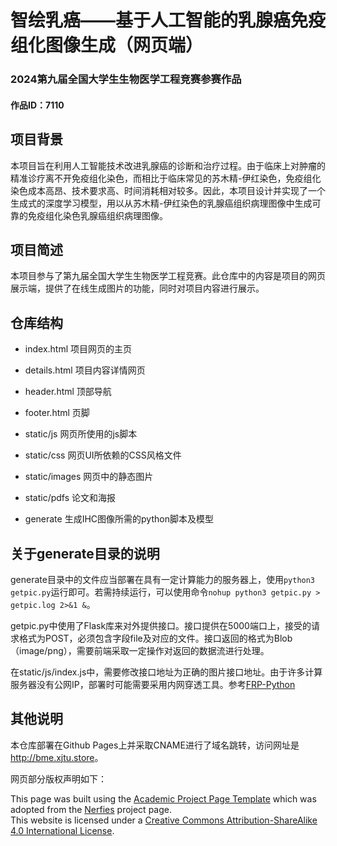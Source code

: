 # 智绘乳癌——基于人工智能的乳腺癌免疫组化图像生成（网页端）

### 2024第九届全国大学生生物医学工程竞赛参赛作品 

#### 作品ID：7110

## 项目背景

本项目旨在利用人工智能技术改进乳腺癌的诊断和治疗过程。由于临床上对肿瘤的精准诊疗离不开免疫组化染色，而相比于临床常见的苏木精-伊红染色，免疫组化染色成本高昂、技术要求高、时间消耗相对较多。因此，本项目设计并实现了一个生成式的深度学习模型，用以从苏木精-伊红染色的乳腺癌组织病理图像中生成可靠的免疫组化染色乳腺癌组织病理图像。

## 项目简述

本项目参与了第九届全国大学生生物医学工程竞赛。此仓库中的内容是项目的网页展示端，提供了在线生成图片的功能，同时对项目内容进行展示。

## 仓库结构

- index.html 项目网页的主页

- details.html 项目内容详情网页

- header.html 顶部导航

- footer.html 页脚

- static/js 网页所使用的js脚本

- static/css 网页UI所依赖的CSS风格文件

- static/images 网页中的静态图片

- static/pdfs 论文和海报

- generate 生成IHC图像所需的python脚本及模型

## 关于generate目录的说明

generate目录中的文件应当部署在具有一定计算能力的服务器上，使用```python3 getpic.py```运行即可。若需持续运行，可以使用命令```nohup python3 getpic.py > getpic.log 2>&1 &```。

getpic.py中使用了Flask库来对外提供接口。接口提供在5000端口上，接受的请求格式为POST，必须包含字段file及对应的文件。接口返回的格式为Blob（image/png），需要前端采取一定操作对返回的数据流进行处理。

在static/js/index.js中，需要修改接口地址为正确的图片接口地址。由于许多计算服务器没有公网IP，部署时可能需要采用内网穿透工具。参考[FRP-Python](https://github.com/usualheart/frp-python)

## 其他说明

本仓库部署在Github Pages上并采取CNAME进行了域名跳转，访问网址是<http://bme.xjtu.store>。

网页部分版权声明如下：

<p>
  This page was built using the <a href="https://github.com/eliahuhorwitz/Academic-project-page-template" target="_blank">Academic Project Page Template</a> which was adopted from the <a href="https://nerfies.github.io" target="_blank">Nerfies</a> project page.
   <br> This website is licensed under a <a rel="license"  href="http://creativecommons.org/licenses/by-sa/4.0/" target="_blank">Creative
  Commons Attribution-ShareAlike 4.0 International License</a>.
</p>